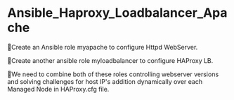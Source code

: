 # Ansible_Haproxy_Loadbalancer_Apache


🔅Create an Ansible role myapache to configure Httpd WebServer.

🔅Create another ansible role myloadbalancer to configure HAProxy LB.

🔅We need to combine both of these roles controlling webserver versions and solving challenges for host IP's addition dynamically over each Managed Node in HAProxy.cfg file.
